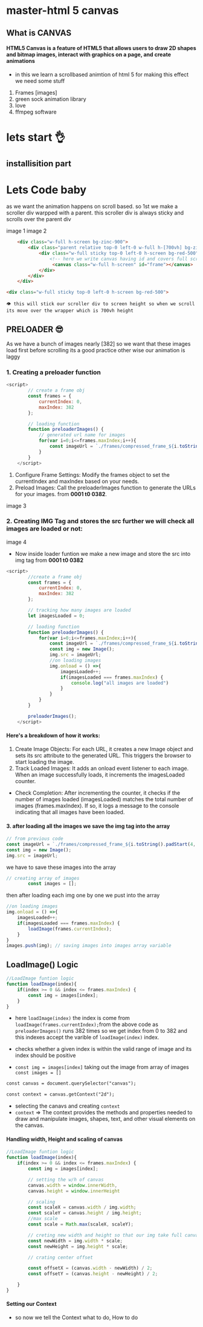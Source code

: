 # master-html 5 canvas

## What is CANVAS
#### HTML5 Canvas is a feature of HTML5 that allows users to draw 2D shapes and bitmap images, interact with graphics on a page, and create animations

- in this we learn a scrollbased animtion of html 5 for making this effect we need some stuff
1. Frames [images]
2. green sock animation library
3. love
4. ffmpeg software

# lets start 👌

## installisition part

# Lets Code baby

as we want the animation happens on scroll based. so 1st we make a scroller div warpped with a parent. this scroller div is always sticky and scrolls over the parent div

image 1
image 2

```html
    <div class="w-full h-screen bg-zinc-900">
        <div class="parent relative top-0 left-0 w-full h-[700vh] bg-zinc-800">
            <div class="w-full sticky top-0 left-0 h-screen bg-red-500">
                <!-- here we write canvas having id and covers full screen-->
                 <canvas class="w-full h-screen" id="frame"></canvas>
            </div>
        </div>
    </div>
```

```html
<div class="w-full sticky top-0 left-0 h-screen bg-red-500">
```

`👁️ this will stick our scroller div to screen height so when we scroll its move over the wrapper which is 700vh height`

## PRELOADER 😎
As we have a bunch of images nearly [382] so we want that these images load first before scrolling its a good practice other wise our animation is laggy

### 1. Creating a preloader function

```javascript
<script>
        // create a frame obj 
        const frames = {
            currentIndex: 0,
            maxIndex: 382
        };

        // loading function
        function preloaderImages() {
            // generated url name for images 
            for(var i=0;i<=frames.maxIndex;i++){
                const imageUrl = `./frames/compressed_frame_${i.toString().padStart(4, "0")}.png`
            }
        }
    </script>
```

1. Configure Frame Settings: Modify the frames object to set the currentIndex and maxIndex based on your needs.
2. Preload Images: Call the preloaderImages function to generate the URLs for your images. from **0001 t0 0382**.

image 3

### 2. Creating IMG Tag and stores the src further we will check all images are loaded or not:

image 4

- Now inside loader funtion we make a new image and store the src into img tag from **0001 t0 0382** 

```javascript
<script>
        //create a frame obj 
        const frames = {
            currentIndex: 0,
            maxIndex: 382
        };

        // tracking how many images are loaded
        let imagesLoaded = 0;

        // loading function
        function preloaderImages() {
            for(var i=0;i<=frames.maxIndex;i++){
                const imageUrl = `./frames/compressed_frame_${i.toString().padStart(4, "0")}.png`;
                const img = new Image();
                img.src = imageUrl;
                //on loading images 
                img.onload = () =>{
                    imagesLoaded++;
                    if(imagesLoaded === frames.maxIndex) {
                        console.log("all images are loaded")
                    }
                }
            }
        }

        preloaderImages();
    </script>
```

#### Here's a breakdown of how it works:

1. Create Image Objects: For each URL, it creates a new Image object and sets its src attribute to the generated URL. This triggers the browser to start loading the image.
2. Track Loaded Images: It adds an onload event listener to each image. When an image successfully loads, it increments the imagesLoaded counter.

- Check Completion: After incrementing the counter, it checks if the number of images loaded (imagesLoaded) matches the total number of images (frames.maxIndex). If so, it logs a message to the console indicating that all images have been loaded.

#### 3. after loading all the images we save the img tag into the array

```javascript
// from previous code 
const imageUrl = `./frames/compressed_frame_${i.toString().padStart(4, "0")}.png`;
const img = new Image();
img.src = imageUrl;
```
we have to save these images into the array 

```javascript
// creating array of images
        const images = [];
```
then after loading each img one by one we pust into the array

```javascript
//on loading images 
img.onload = () =>{
    imagesLoaded++;
    if(imagesLoaded === frames.maxIndex) {
        loadImage(frames.currentIndex);
    }
}
images.push(img); // saving images into images array variable
```

## LoadImage() Logic

```javascript
//LoadImage funtion logic
function loadImage(index){
    if(index >= 0 && index <= frames.maxIndex) {
        const img = images[index];
    }
}
```
- here `loadImage(index)` the index is come from `loadImage(frames.currentIndex);`from the above code as `preloaderImages()` runs 382 times so we get index from 0 to 382 and this indexes accept the varible of `loadImage(index)` index.

- checks whether a given index is within the valid range of image and its index should be positive

- `const img = images[index]` taking out the image from array of images `const images = []`

```html
const canvas = document.querySelector("canvas");

const context = canvas.getContext("2d");
```
- selecting the canavs and creating `context`
- `context` => The context provides the methods and properties needed to draw and manipulate images, shapes, text, and other visual elements on the canvas.

#### Handling width, Height and scaling of canvas

```javascript
//LoadImage funtion logic
function loadImage(index){
    if(index >= 0 && index <= frames.maxIndex) {
        const img = images[index];

        // setting the w/h of canvas
        canvas.width = window.innerWidth,
        canvas.height = window.innerHeight

        // scaling
        const scaleX = canvas.width / img.width;
        const scaleY = canvas.height / img.height;
        //max scale
        const scale = Math.max(scaleX, scaleY);

        // creting new width and height so that our img take full canvas
        const newWidth = img.width * scale;
        const newHeight = img.height * scale;

        // crating center offset

        const offsetX = (canvas.width - newWidth) / 2;
        const offsetY = (canvas.height - newHeight) / 2;

    }
}
```
#### Setting our Context 

- so now we tell the Context what to do, How to do

        



